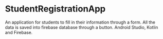 # StudentRegistrationApp
 An application for students to fill in their information through a form. All the data is saved into firebase database through a button. Android Studio, Kotlin and Firebase.
